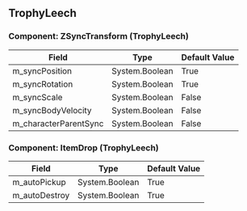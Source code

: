 ## TrophyLeech

### Component: ZSyncTransform (TrophyLeech)

|Field|Type|Default Value|
|---|---|---|
|m_syncPosition|System.Boolean|True|
|m_syncRotation|System.Boolean|True|
|m_syncScale|System.Boolean|False|
|m_syncBodyVelocity|System.Boolean|False|
|m_characterParentSync|System.Boolean|False|

### Component: ItemDrop (TrophyLeech)

|Field|Type|Default Value|
|---|---|---|
|m_autoPickup|System.Boolean|True|
|m_autoDestroy|System.Boolean|True|

